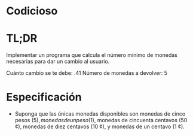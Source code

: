  # Codicioso

 # TL;DR
Implementar un programa que calcula el número mínimo de monedas necesarias para dar un cambio al usuario.

Cuánto cambio se te debe: .41
Número de monedas a devolver: 5

 # Especificación
* Suponga que las únicas monedas disponibles son monedas de cinco pesos ($5), monedas de un peso ($1), monedas de    cincuenta centavos (50 ¢), monedas de diez centavos (10 ¢), y monedas de un centavo (1 ¢).